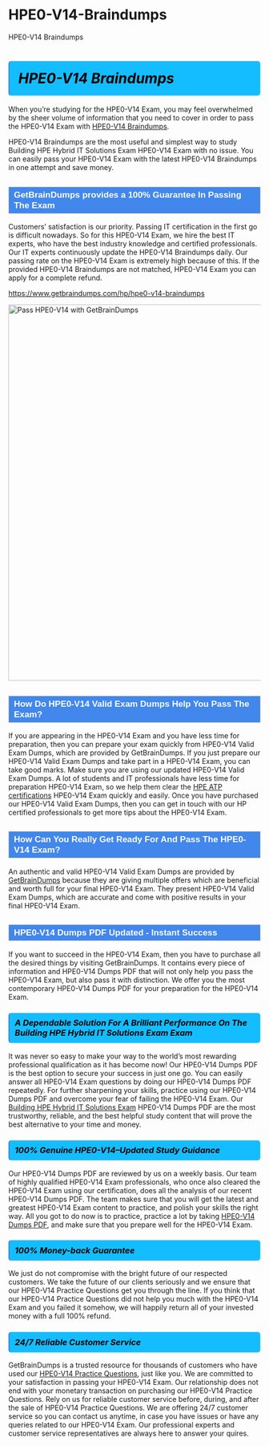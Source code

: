 # HPE0-V14-Braindumps
HPE0-V14 Braindumps
<h1><strong><span style="display: block; color: #000000; background: #14BDFF; border: 0.5px solid #AED6F1; border-left: 3px solid #3498DB; padding: .6em; border-radius: 6px;">                     <em>HPE0-V14 <span class="exam_variation">Braindumps</span> </em>                </span></strong>            </h1>                        <p>When you’re studying for the HPE0-V14 Exam, you may feel overwhelmed by the sheer volume of information             that you need to cover in order to pass the HPE0-V14 Exam with <a href="https://www.getbraindumps.com/hp/hpe0-v14-braindumps">HPE0-V14 <span class="exam_variation">Braindumps</span></a>.</p>            <p>HPE0-V14 <span class="exam_variation">Braindumps</span> are the most useful and simplest way to study Building HPE Hybrid IT Solutions Exam HPE0-V14 Exam             with no issue. You can easily pass your HPE0-V14 Exam with the latest HPE0-V14 <span class="exam_variation">Braindumps</span> in one attempt and save money.</p>                        <h2 style="background: #4287ec; border: 1px solid #cccccc; padding: 5px 10px;">                <span style="color: #ffffff;">                    <span style="font-size: 11pt;">                        <span style="line-height: normal;">                            <span style="font-family: Calibri,sans-serif;">                                <strong>                                    <span style="font-size: 13.0pt;">GetBrainDumps provides a 100% Guarantee In Passing The Exam</span>                                </strong>                            </span>                        </span>                    </span>                </span>            </h2>                        <p>Customers’ satisfaction is our priority. Passing IT certification in the first go is difficult nowadays. So for this HPE0-V14 Exam,             we hire the best IT experts, who have the best industry knowledge and certified professionals. Our IT experts continuously update the HPE0-V14 <span class="exam_variation">Braindumps</span>             daily. Our passing rate on the HPE0-V14 Exam is extremely high because of this. If the provided HPE0-V14 <span class="exam_variation">Braindumps</span> are not matched, HPE0-V14 Exam you             can apply for a complete refund.</p>                                    <p><a href="https://www.getbraindumps.com/hp/hpe0-v14-braindumps">https://www.getbraindumps.com/hp/hpe0-v14-braindumps</a></p>                        <p><a href="https://www.getbraindumps.com/"><img src="https://www.getbraindumps.com/images/get-updated-exam-questions-with-discount-getbraindumps.jpg" class="postImage" alt="Pass HPE0-V14 with GetBrainDumps" width="750"></a></p>                                        <h2 style="background: #4287ec; border: 1px solid #cccccc; padding: 5px 10px;">                <span style="color: #ffffff;">                    <span style="font-size: 11pt;">                        <span style="line-height: normal;">                            <span style="font-family: Calibri,sans-serif;">                                <strong>                                    <span style="font-size: 13.0pt;">How Do HPE0-V14 <span class="exam_variation2">Valid Exam Dumps</span> Help You Pass The Exam?</span>                                </strong>                            </span>                        </span>                    </span>                </span>            </h2>                        <p>If you are appearing in the HPE0-V14 Exam and you have less time for preparation, then you can prepare your exam quickly from HPE0-V14 <span class="exam_variation2">Valid Exam Dumps</span>,             which are provided by GetBrainDumps. If you just prepare our HPE0-V14 <span class="exam_variation2">Valid Exam Dumps</span> and take part in a HPE0-V14 Exam, you can take good marks.             Make sure you are using our updated HPE0-V14 <span class="exam_variation2">Valid Exam Dumps</span>. A lot of students and IT professionals have less time for preparation HPE0-V14 Exam,             so we help them clear the <a href="https://www.getbraindumps.com/hp/hpe-atp-braindumps.html">HPE ATP certifications</a> HPE0-V14 Exam quickly and easily. Once you have purchased             our HPE0-V14 <span class="exam_variation2">Valid Exam Dumps</span>, then you can get in touch with our HP certified professionals to get more tips about the HPE0-V14 Exam.</p>                        <h2 style="background: #4287ec; border: 1px solid #cccccc; padding: 5px 10px;">                <span style="color: #ffffff;">                    <span style="font-size: 11pt;">                        <span style="line-height: normal;">                            <span style="font-family: Calibri,sans-serif;">                                <strong>                                    <span style="font-size: 13.0pt;">How Can You Really Get Ready For And Pass The HPE0-V14 Exam?</span>                                </strong>                            </span>                        </span>                    </span>                </span>            </h2>                        <p>An authentic and valid HPE0-V14 <span class="exam_variation2">Valid Exam Dumps</span> are provided by <a href="https://www.getbraindumps.com/">GetBrainDumps</a> because they are giving multiple offers which are beneficial             and worth full for your final HPE0-V14 Exam. They present HPE0-V14 <span class="exam_variation2">Valid Exam Dumps</span>, which are accurate and come with positive             results in your final HPE0-V14 Exam.</p>                        <h2 style="background: #4287ec; border: 1px solid #cccccc; padding: 5px 10px;">                <span style="color: #ffffff;">                    <span style="font-size: 11pt;">                        <span style="line-height: normal;">                            <span style="font-family: Calibri,sans-serif;">                                <strong>                                    <span style="font-size: 13.0pt;">HPE0-V14 <span class="exam_variation3">Dumps PDF</span> Updated - Instant Success</span>                                </strong>                            </span>                        </span>                    </span>                </span>            </h2>                        <p>If you want to succeed in the HPE0-V14 Exam, then you have to purchase all the desired things by visiting GetBrainDumps.             It contains every piece of information and HPE0-V14 <span class="exam_variation3">Dumps PDF</span> that will not only help you pass the HPE0-V14 Exam,             but also pass it with distinction. We offer you the most contemporary HPE0-V14 <span class="exam_variation3">Dumps PDF</span> for your preparation for the HPE0-V14 Exam.</p>                        <h3>                <strong>                    <span style="display: block; color: #000000; background: #14BDFF; border: 0.5px solid #AED6F1; border-left: 3px solid #3498DB; padding: .6em; border-radius: 6px;">                        <em>A Dependable Solution For A Brilliant Performance On The Building HPE Hybrid IT Solutions Exam Exam</em>                    </span>                </strong>            </h3>                        <p>It was never so easy to make your way to the world’s most rewarding professional qualification as it has become now! Our HPE0-V14 <span class="exam_variation3">Dumps PDF</span>             is the best option to secure your success in just one go. You can easily answer all HPE0-V14 Exam questions by doing our HPE0-V14 <span class="exam_variation3">Dumps PDF</span>             repeatedly. For further sharpening your skills, practice using our HPE0-V14 <span class="exam_variation3">Dumps PDF</span> and overcome your fear of failing the HPE0-V14 Exam.             Our <a href="https://www.getbraindumps.com/hp/hpe0-v14-braindumps">Building HPE Hybrid IT Solutions Exam</a> HPE0-V14 <span class="exam_variation3">Dumps PDF</span> are the most trustworthy, reliable, and the best helpful study             content that will prove the best alternative to your time and money.</p>                        <h3>                <strong>                    <span style="display: block; color: #000000; background: #14BDFF; border: 0.5px solid #AED6F1; border-left: 3px solid #3498DB; padding: .6em; border-radius: 6px;">                        <em>100% Genuine HPE0-V14–Updated Study Guidance </em>                    </span>                </strong>            </h3>                        <p>Our HPE0-V14 <span class="exam_variation3">Dumps PDF</span> are reviewed by us on a weekly basis. Our team of highly qualified HPE0-V14 Exam professionals, who once also             cleared the HPE0-V14 Exam using our certification, does all the analysis of our recent HPE0-V14 <span class="exam_variation3">Dumps PDF</span>. The team makes sure that you will get the             latest and greatest HPE0-V14 Exam content to practice, and polish your skills the right way. All you got to do now is to practice, practice a lot by             taking <a href="https://www.getbraindumps.com/hp-braindumps.html">HPE0-V14 <span class="exam_variation3">Dumps PDF</span></a>, and make sure that you prepare well for the HPE0-V14 Exam.</p>                        <h3>                <strong>                    <span style="display: block; color: #000000; background: #14BDFF; border: 0.5px solid #AED6F1; border-left: 3px solid #3498DB; padding: .6em; border-radius: 6px;">                        <em>100% Money-back Guarantee</em>                    </span>                </strong>            </h3>                        <p>We just do not compromise with the bright future of our respected customers. We take the future of our clients seriously and we ensure that our             HPE0-V14 <span class="exam_variation4">Practice Questions</span> get you through the line. If you think that our HPE0-V14 <span class="exam_variation4">Practice Questions</span> did not help you much with the HPE0-V14 Exam and you             failed it somehow, we will happily return all of your invested money with a full 100% refund.</p>                                    <h3>                <strong>                    <span style="display: block; color: #000000; background: #14BDFF; border: 0.5px solid #AED6F1; border-left: 3px solid #3498DB; padding: .6em; border-radius: 6px;">                        <em>24/7 Reliable Customer Service</em>                    </span>                </strong>            </h3>                        <p>GetBrainDumps is a trusted resource for thousands of customers who have used our <a href="https://www.getbraindumps.com/hp/hpe0-v14-braindumps">HPE0-V14 <span class="exam_variation4">Practice Questions</span></a>, just like you. We are committed to your             satisfaction in passing your HPE0-V14 Exam. Our relationship does not end with your monetary transaction on purchasing our HPE0-V14 <span class="exam_variation4">Practice Questions</span>.             Rely on us for reliable customer service before, during, and after the sale of HPE0-V14 <span class="exam_variation4">Practice Questions</span>. We are offering 24/7 customer service so you             can contact us anytime, in case you have issues or have any queries related to our HPE0-V14 Exam. Our professional experts and customer service             representatives are always here to answer your quires.</p>                    
